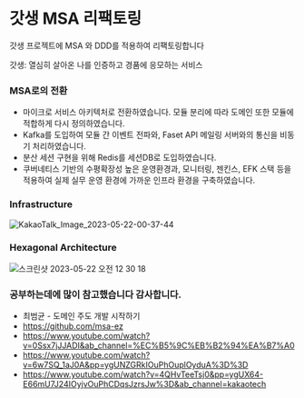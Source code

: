 # 갓생 MSA 리팩토링
갓생 프로젝트에 MSA 와 DDD를 적용하여 리팩토링합니다

갓생: 열심히 살아온 나를 인증하고 경품에 응모하는 서비스
 
### MSA로의 전환

- 마이크로 서비스 아키텍처로 전환하였습니다. 모듈 분리에 따라 도메인 또한 모듈에 적합하게 다시 정의하였습니다.
- Kafka를 도입하여 모듈 간 이벤트 전파와, Faset API 메일링 서버와의 통신을 비동기 처리하였습니다.
- 분산 세션 구현을 위해 Redis를 세션DB로 도입하였습니다.
- 쿠버네티스 기반의 수평확장성 높은 운영환경과, 모니터링, 젠킨스, EFK 스택 등을 적용하여 실제 실무 운영 환경에 가까운 인프라 환경을 구축하였습니다.

### Infrastructure
![KakaoTalk_Image_2023-05-22-00-37-44](https://github.com/d-o-p-e/tg-msa-service/assets/76773202/739c4b63-df72-4d9c-a896-b8f9d0edeeb6)

### Hexagonal Architecture
![스크린샷 2023-05-22 오전 12 30 18](https://github.com/d-o-p-e/tg-msa-service/assets/76773202/daf49975-b415-4c78-a49d-70929309e98b)

### 공부하는데에 많이 참고했습니다 감사합니다.
- 최범균 - 도메인 주도 개발 시작하기
- https://github.com/msa-ez
- https://www.youtube.com/watch?v=0Ssx7jJJADI&ab_channel=%EC%B5%9C%EB%B2%94%EA%B7%A0
- https://www.youtube.com/watch?v=6w7SQ_1aJ0A&pp=ygUNZGRkIOuPhOuplOyduA%3D%3D
- https://www.youtube.com/watch?v=4QHvTeeTsj0&pp=ygUX64-E66mU7J24IOyjvOuPhCDqsJzrsJw%3D&ab_channel=kakaotech
